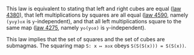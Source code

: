 This law is equivalent to stating that left and right cubes are equal ([law 4380](https://teorth.github.io/equational_theories/implications/?4380)), that left multiplications by squares are all equal ([law 4590](https://teorth.github.io/equational_theories/implications/?4590), namely `(y◇y)◇x` is `y`-independent), and that all left multiplications square to the same map ([law 4275](https://teorth.github.io/equational_theories/implications/?4275), namely `y◇(y◇x)` is `y`-independent).

This law implies that the set of squares and the set of cubes are submagmas.  The squaring map `S: x ↦ x◇x` obeys `S(S(S(x))) = S(S(x))`.
